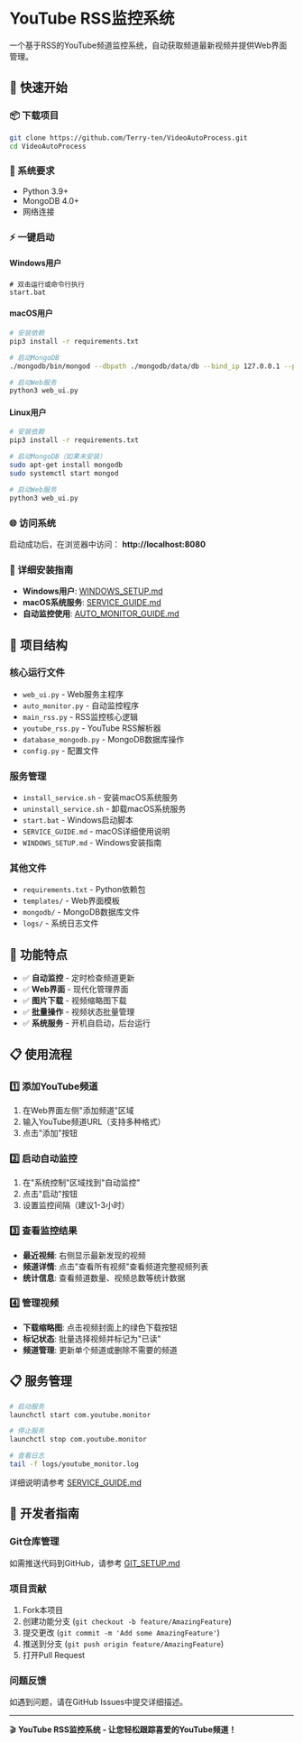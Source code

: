 # YouTube RSS监控系统

一个基于RSS的YouTube频道监控系统，自动获取频道最新视频并提供Web界面管理。

## 🚀 快速开始

### 📦 下载项目
```bash
git clone https://github.com/Terry-ten/VideoAutoProcess.git
cd VideoAutoProcess
```

### 🔧 系统要求
- Python 3.9+
- MongoDB 4.0+
- 网络连接

### ⚡ 一键启动

#### Windows用户
```batch
# 双击运行或命令行执行
start.bat
```

#### macOS用户
```bash
# 安装依赖
pip3 install -r requirements.txt

# 启动MongoDB
./mongodb/bin/mongod --dbpath ./mongodb/data/db --bind_ip 127.0.0.1 --port 27017 --fork --logpath ./mongodb/mongodb.log

# 启动Web服务
python3 web_ui.py
```

#### Linux用户
```bash
# 安装依赖
pip3 install -r requirements.txt

# 启动MongoDB（如果未安装）
sudo apt-get install mongodb
sudo systemctl start mongod

# 启动Web服务
python3 web_ui.py
```

### 🌐 访问系统
启动成功后，在浏览器中访问：
**http://localhost:8080**

### 📖 详细安装指南
- **Windows用户**: [WINDOWS_SETUP.md](WINDOWS_SETUP.md)
- **macOS系统服务**: [SERVICE_GUIDE.md](SERVICE_GUIDE.md)
- **自动监控使用**: [AUTO_MONITOR_GUIDE.md](AUTO_MONITOR_GUIDE.md)

## 📁 项目结构

### 核心运行文件
- `web_ui.py` - Web服务主程序
- `auto_monitor.py` - 自动监控程序
- `main_rss.py` - RSS监控核心逻辑
- `youtube_rss.py` - YouTube RSS解析器
- `database_mongodb.py` - MongoDB数据库操作
- `config.py` - 配置文件

### 服务管理
- `install_service.sh` - 安装macOS系统服务
- `uninstall_service.sh` - 卸载macOS系统服务
- `start.bat` - Windows启动脚本
- `SERVICE_GUIDE.md` - macOS详细使用说明
- `WINDOWS_SETUP.md` - Windows安装指南

### 其他文件
- `requirements.txt` - Python依赖包
- `templates/` - Web界面模板
- `mongodb/` - MongoDB数据库文件
- `logs/` - 系统日志文件

## 🎯 功能特点

- ✅ **自动监控** - 定时检查频道更新
- ✅ **Web界面** - 现代化管理界面
- ✅ **图片下载** - 视频缩略图下载
- ✅ **批量操作** - 视频状态批量管理
- ✅ **系统服务** - 开机自启动，后台运行

## 📋 使用流程

### 1️⃣ 添加YouTube频道
1. 在Web界面左侧"添加频道"区域
2. 输入YouTube频道URL（支持多种格式）
3. 点击"添加"按钮

### 2️⃣ 启动自动监控
1. 在"系统控制"区域找到"自动监控"
2. 点击"启动"按钮
3. 设置监控间隔（建议1-3小时）

### 3️⃣ 查看监控结果
- **最近视频**: 右侧显示最新发现的视频
- **频道详情**: 点击"查看所有视频"查看频道完整视频列表
- **统计信息**: 查看频道数量、视频总数等统计数据

### 4️⃣ 管理视频
- **下载缩略图**: 点击视频封面上的绿色下载按钮
- **标记状态**: 批量选择视频并标记为"已读"
- **频道管理**: 更新单个频道或删除不需要的频道

## 📋 服务管理

```bash
# 启动服务
launchctl start com.youtube.monitor

# 停止服务
launchctl stop com.youtube.monitor

# 查看日志
tail -f logs/youtube_monitor.log
```

详细说明请参考 [SERVICE_GUIDE.md](SERVICE_GUIDE.md)

## 🔧 开发者指南

### Git仓库管理
如需推送代码到GitHub，请参考 [GIT_SETUP.md](GIT_SETUP.md)

### 项目贡献
1. Fork本项目
2. 创建功能分支 (`git checkout -b feature/AmazingFeature`)
3. 提交更改 (`git commit -m 'Add some AmazingFeature'`)
4. 推送到分支 (`git push origin feature/AmazingFeature`)
5. 打开Pull Request

### 问题反馈
如遇到问题，请在GitHub Issues中提交详细描述。

---

🎬 **YouTube RSS监控系统 - 让您轻松跟踪喜爱的YouTube频道！** 